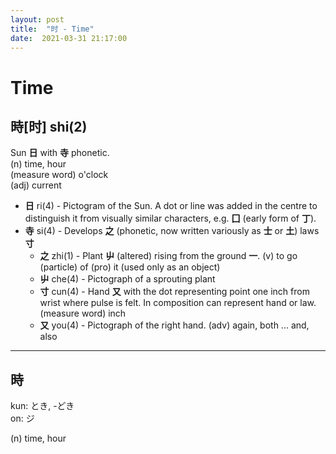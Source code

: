 ```yaml
---
layout: post
title:  "时 - Time"
date:  2021-03-31 21:17:00
---
```


# Time

## 時[时] shi(2)

Sun **日** with **寺** phonetic.  
(n) time, hour  
(measure word) o'clock  
(adj) current

- **日** ri(4) - Pictogram of the Sun. A dot or line was added in the centre to distinguish it from visually similar characters, e.g. **囗** (early form of **丁**).  
 - **寺** si(4) - Develops **之** (phonetic, now written variously as **士** or **土**) laws **寸** 
     - **之** zhi(1) - Plant **屮** (altered) rising from the ground **一**.
     (v) to go
     (particle) of
     (pro) it (used only as an object)
     - **屮** che(4) - Pictograph of a sprouting plant
     - **寸** cun(4) - Hand **又** with the dot representing point one inch from wrist where pulse is felt.
     In composition can represent hand or law.
     (measure word) inch
     - **又** you(4) - Pictograph of the right hand.
     (adv) again, both ... and, also

-----

## 時

kun: とき, -どき  
on: ジ  

(n) time, hour

